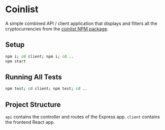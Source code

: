 # Coinlist

A simple combined API / client application that displays and filters all the cryptocurrencies from the [coinlist NPM package](https://github.com/lukechilds/coinlist).

## Setup

```sh
npm i; cd client; npm i; cd ..
npm start
```

## Running All Tests

```sh
npm test; cd client; npm test; cd ..
```

## Project Structure

`api` contains the controller and routes of the Express app.
`client` contains the frontend React app.

